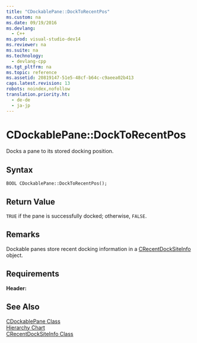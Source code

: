 ```yaml
---
title: "CDockablePane::DockToRecentPos"
ms.custom: na
ms.date: 09/19/2016
ms.devlang: 
  - C++
ms.prod: visual-studio-dev14
ms.reviewer: na
ms.suite: na
ms.technology: 
  - devlang-cpp
ms.tgt_pltfrm: na
ms.topic: reference
ms.assetid: 20819147-51e5-48cf-b64c-c9aeea02b413
caps.latest.revision: 13
robots: noindex,nofollow
translation.priority.ht: 
  - de-de
  - ja-jp
---
```

# CDockablePane::DockToRecentPos
Docks a pane to its stored docking position.  
  
## Syntax  
  
```  
BOOL CDockablePane::DockToRecentPos();  
```  
  
## Return Value  
 `TRUE` if the pane is successfully docked; otherwise, `FALSE`.  
  
## Remarks  
 Dockable panes store recent docking information in a [CRecentDockSiteInfo](../vs140/CRecentDockSiteInfo-Class.md) object.  
  
## Requirements  
 **Header:**  
  
## See Also  
 [CDockablePane Class](../vs140/CDockablePane-Class.md)   
 [Hierarchy Chart](../vs140/Hierarchy-Chart.md)   
 [CRecentDockSiteInfo Class](../vs140/CRecentDockSiteInfo-Class.md)